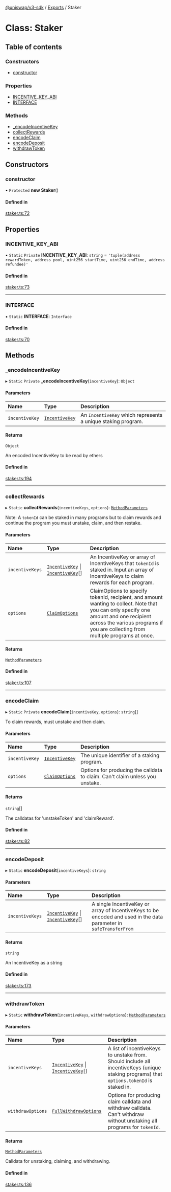 [@uniswap/v3-sdk](../README.md) / [Exports](../modules.md) / Staker

# Class: Staker

## Table of contents

### Constructors

- [constructor](Staker.md#constructor)

### Properties

- [INCENTIVE\_KEY\_ABI](Staker.md#incentive_key_abi)
- [INTERFACE](Staker.md#interface)

### Methods

- [\_encodeIncentiveKey](Staker.md#_encodeincentivekey)
- [collectRewards](Staker.md#collectrewards)
- [encodeClaim](Staker.md#encodeclaim)
- [encodeDeposit](Staker.md#encodedeposit)
- [withdrawToken](Staker.md#withdrawtoken)

## Constructors

### constructor

• `Protected` **new Staker**()

#### Defined in

[staker.ts:72](https://github.com/Uniswap/v3-sdk/blob/08a7c05/src/staker.ts#L72)

## Properties

### INCENTIVE\_KEY\_ABI

▪ `Static` `Private` **INCENTIVE\_KEY\_ABI**: `string` = `'tuple(address rewardToken, address pool, uint256 startTime, uint256 endTime, address refundee)'`

#### Defined in

[staker.ts:73](https://github.com/Uniswap/v3-sdk/blob/08a7c05/src/staker.ts#L73)

___

### INTERFACE

▪ `Static` **INTERFACE**: `Interface`

#### Defined in

[staker.ts:70](https://github.com/Uniswap/v3-sdk/blob/08a7c05/src/staker.ts#L70)

## Methods

### \_encodeIncentiveKey

▸ `Static` `Private` **_encodeIncentiveKey**(`incentiveKey`): `Object`

#### Parameters

| Name | Type | Description |
| :------ | :------ | :------ |
| `incentiveKey` | [`IncentiveKey`](../interfaces/IncentiveKey.md) | An `IncentiveKey` which represents a unique staking program. |

#### Returns

`Object`

An encoded IncentiveKey to be read by ethers

#### Defined in

[staker.ts:194](https://github.com/Uniswap/v3-sdk/blob/08a7c05/src/staker.ts#L194)

___

### collectRewards

▸ `Static` **collectRewards**(`incentiveKeys`, `options`): [`MethodParameters`](../interfaces/MethodParameters.md)

Note:  A `tokenId` can be staked in many programs but to claim rewards and continue the program you must unstake, claim, and then restake.

#### Parameters

| Name | Type | Description |
| :------ | :------ | :------ |
| `incentiveKeys` | [`IncentiveKey`](../interfaces/IncentiveKey.md) \| [`IncentiveKey`](../interfaces/IncentiveKey.md)[] | An IncentiveKey or array of IncentiveKeys that `tokenId` is staked in. Input an array of IncentiveKeys to claim rewards for each program. |
| `options` | [`ClaimOptions`](../interfaces/ClaimOptions.md) | ClaimOptions to specify tokenId, recipient, and amount wanting to collect. Note that you can only specify one amount and one recipient across the various programs if you are collecting from multiple programs at once. |

#### Returns

[`MethodParameters`](../interfaces/MethodParameters.md)

#### Defined in

[staker.ts:107](https://github.com/Uniswap/v3-sdk/blob/08a7c05/src/staker.ts#L107)

___

### encodeClaim

▸ `Static` `Private` **encodeClaim**(`incentiveKey`, `options`): `string`[]

To claim rewards, must unstake and then claim.

#### Parameters

| Name | Type | Description |
| :------ | :------ | :------ |
| `incentiveKey` | [`IncentiveKey`](../interfaces/IncentiveKey.md) | The unique identifier of a staking program. |
| `options` | [`ClaimOptions`](../interfaces/ClaimOptions.md) | Options for producing the calldata to claim. Can't claim unless you unstake. |

#### Returns

`string`[]

The calldatas for 'unstakeToken' and 'claimReward'.

#### Defined in

[staker.ts:82](https://github.com/Uniswap/v3-sdk/blob/08a7c05/src/staker.ts#L82)

___

### encodeDeposit

▸ `Static` **encodeDeposit**(`incentiveKeys`): `string`

#### Parameters

| Name | Type | Description |
| :------ | :------ | :------ |
| `incentiveKeys` | [`IncentiveKey`](../interfaces/IncentiveKey.md) \| [`IncentiveKey`](../interfaces/IncentiveKey.md)[] | A single IncentiveKey or array of IncentiveKeys to be encoded and used in the data parameter in `safeTransferFrom` |

#### Returns

`string`

An IncentiveKey as a string

#### Defined in

[staker.ts:173](https://github.com/Uniswap/v3-sdk/blob/08a7c05/src/staker.ts#L173)

___

### withdrawToken

▸ `Static` **withdrawToken**(`incentiveKeys`, `withdrawOptions`): [`MethodParameters`](../interfaces/MethodParameters.md)

#### Parameters

| Name | Type | Description |
| :------ | :------ | :------ |
| `incentiveKeys` | [`IncentiveKey`](../interfaces/IncentiveKey.md) \| [`IncentiveKey`](../interfaces/IncentiveKey.md)[] | A list of incentiveKeys to unstake from. Should include all incentiveKeys (unique staking programs) that `options.tokenId` is staked in. |
| `withdrawOptions` | [`FullWithdrawOptions`](../modules.md#fullwithdrawoptions) | Options for producing claim calldata and withdraw calldata. Can't withdraw without unstaking all programs for `tokenId`. |

#### Returns

[`MethodParameters`](../interfaces/MethodParameters.md)

Calldata for unstaking, claiming, and withdrawing.

#### Defined in

[staker.ts:136](https://github.com/Uniswap/v3-sdk/blob/08a7c05/src/staker.ts#L136)
